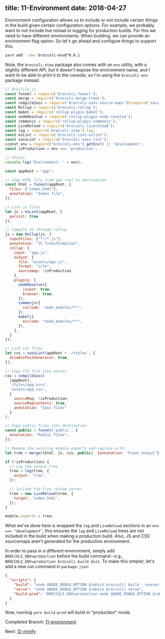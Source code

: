 title: 11-Environment
date: 2018-04-27
---

Environment configuration allows us to include or not include certain things in the build given certain
configuration options. For example, we probably want to not include live reload or logging for production builds.
For this we need to have different environments. When building, we can provide an environment flag option.
So let's go ahead and configure things to support this.

```sh
yarn add --dev broccoli-env@^0.0.1
```

Note, the `broccoli-stew` package also comes with an `env` utility, with a slightly different API, but it doesn't expose
the environment name, and I want to be able to print it to the console, so I'm using the `broccoli-env` package instead.

```js
// Brocfile.js
const funnel = require('broccoli-funnel');
const merge = require('broccoli-merge-trees');
const compileSass = require('broccoli-sass-source-maps')(require('sass'));
const Rollup = require('broccoli-rollup');
const babel = require('rollup-plugin-babel');
const nodeResolve = require('rollup-plugin-node-resolve');
const commonjs = require('rollup-plugin-commonjs');
const LiveReload = require('broccoli-livereload');
const log = require('broccoli-stew').log;
const esLint = require('broccoli-lint-eslint');
const sassLint = require('broccoli-sass-lint');
cconst env = require('broccoli-env').getEnv() || 'development';
const isProduction = env === 'production';

// Status
console.log('Environment: ' + env);

const appRoot = "app";

// Copy HTML file from app root to destination
const html = funnel(appRoot, {
  files: ["index.html"],
  annotation: "Index file",
});

// Lint js files
let js = esLint(appRoot, {
  persist: true
});

// Compile JS through rollup
js = new Rollup(js, {
  inputFiles: ["**/*.js"],
  annotation: "JS Transformation",
  rollup: {
    input: "app.js",
    output: {
      file: "assets/app.js",
      format: "iife",
      sourcemap: !isProduction,
    },
    plugins: [
      nodeResolve({
        jsnext: true,
        browser: true,
      }),
      commonjs({
        include: 'node_modules/**',
      }),
      babel({
        exclude: "node_modules/**",
      }),
    ],
  }
});

// Lint css files
let css = sassLint(appRoot + '/styles', {
  disableTestGenerator: true,
});

// Copy CSS file into assets
css = compileSass(
  [appRoot],
  'styles/app.scss',
  'assets/app.css',
  {
    sourceMap: !isProduction,
    sourceMapContents: true,
    annotation: "Sass files"
  }
);

// Copy public files into destination
const public = funnel('public', {
  annotation: "Public files",
});

// Remove the existing module.exports and replace with:
let tree = merge([html, js, css, public], {annotation: "Final output"});

if (!isProduction) {
  // Log the output tree
  tree = log(tree, {
    output: 'tree',
  });

  // Include the live reload server
  tree = new LiveReload(tree, {
    target: 'index.html',
  });
}

module.exports = tree;
```

What we've done here is wrapped the `log` and `LiveReload` sections in an `env === "development"`, this ensures the
`log` and `LiveReload` trees are not included in the build when making a production build. Also, JS and CSS
sourcemaps aren't generated for the production environment.

In order to pass in a different environment, simply add `BROCCOLI_ENV=production` before the build command--e.g.,
`BROCCOLI_ENV=production broccoli build dist`. To make this simpler, let's add a new run command in `package.json`:

```json
{
  "scripts": {
    "build": "node $NODE_DEBUG_OPTION $(which broccoli) build --overwrite",
    "serve": "node $NODE_DEBUG_OPTION $(which broccoli) serve",
    "build-prod": "BROCCOLI_ENV=production node $NODE_DEBUG_OPTION $(which broccoli) build --overwrite"
  }
}
```

Now, running `yarn build-prod` will build in "production" mode.

Completed Branch: [11-environment](https://github.com/oligriffiths/broccolijs-tutorial/tree/11-environment)

Next: [12-minify](12-minify.html)
